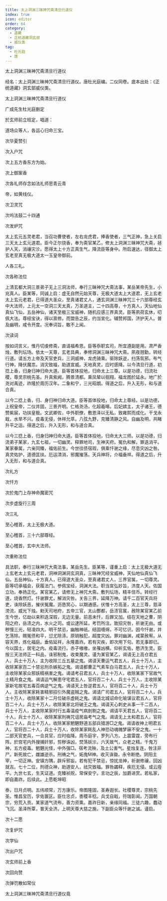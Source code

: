 ```yaml
---
title: 太上洞渊三昧神咒斋清旦行道仪
index: true
icon: editor
order: 64
category:
  - 道藏
  - 正统道藏洞玄部
  - 威仪类
tag:
  - 杜光庭
  - 唐
---
```


太上洞渊三昧神咒斋清旦行道仪  

经名：太上洞渊三昧神咒斋清旦行道仪。唐杜光庭编。二仪同卷。底本出处：《正统道藏》洞玄部威仪类。  

太上洞渊三昧神咒斋清旦行道仪  

广成先生杜光庭删定  

於玄师前立班定，唱道：  

道场众等人，各运心归命三宝。  

次华夏赞引  

次入户咒  

次上五方香东方为始。  

次上御案香  

次各礼师存念如法礼师思青云青  

帝，如黄线仪。  

次卫灵咒  

次呜法鼓二十四通  

次发炉咒  

太上玄元五灵老君，当召功曹使者，左右龙虎君，捧香使者，三气正神，急上关启三天太上玄元道君。臣今正尔烧香，奉为斋官某乙，修太上洞渊三昧神咒大斋，拯护人天，消禳灾沴。愿得太上十方正真生气，降流臣等身中。所启速达，径御太上玄老至真无极大道太一玉皇帝御前。  

人各三礼。  

次各称法位  

上清玄都大洞三景弟子无上三洞法师，奉行三昧神咒大斋法事，某岳某帝先生，小兆真人。臣某等，同诚上启：虚无自然元始天尊，无极大道太上大道君，无上玄老太上玄元老君，已得道大圣众，至真诸君丈人，通玄洞渊三昧神咒三十六部尊经玄中大法师，上元太一空洞三天太真，万圣道主，二十四高尊，十方真人，天仙地仙真仙飞仙，五岳神仙，诸天至极三宝威神，随机应感三界真灵。臣等夙荷玄休，叨佩大法。尊经宝诀，得以禀修。而盟告之辰，约当宣化。辅赞邦国，济护天人。普及幽明，咸令开度。况奉词旨，敢不上闻。  

次读词  

按如词言义，惟丹切虔修斋，直请福希恩。臣等忝职玄司，所宜遵副是用。肃严香烛，敷列坛场。依太一天尊，玄老具典，奉修洞渊三昧神咒大斋。夙夜翘勤，转经行道。请五方上帝及天官吏兵，三洞威神，龙虎骑乘。驱除妖逆，扫荡氛邪。布气行神，降伏魔祟。消灾致福，助道宣威。天地真灵，应时感降。以今清旦行道，初捻上香，归身归神归命大道。臣等首体投地，归命太上三尊。以是功德，归流社稷，尊灵宗桃先圣。升真紫阙，腾景清都。乘凤辇以徊翔，福龙图於延永。地广於尧对禹迹，祚隆於周历汉年。二象和宁，三光昭朗。得道之后，升入无形，和与道合真。  

以今二捻上香，归、身归神归命大道。臣等首体投地，归命太上尊经。以是功德，上祝皇帝，二仪并固，三景齐明。仁格尧汤，化超羲嗥。后妃嫔主，太子诸王，德赞紫宸，功扶皇极。文武卿佐，中外职僚，敷恩泽以无私，致雍熙而成化。干戈永戢，水旱不兴。疫毒无侵，休祥允萃。八弦九野，克臻清静之风。自幽及明，共睹升平之运。得道之后，升入无形，和与道合真。  

以今三捻上香，归身归神归命大道。臣等首体投地，归命太大三师。以是功德，归流弟子某家，九玄七祖，一切幽灵。释罪地司，生神天府。冤仇和解，罪迭消平。某家眷属，六亲同臻，福佑前生。今世往债宿瑕，俱乘忏谢之缘，尽息灾凶之咎。真灵佑护，道德匡扶。厄运清消，邪魔摧荡。天兵神将，介福垂祥。得道之后，升入无形，和与道合真。  

次礼方  

次忏方  

次於鬼门上存神命魔密咒  

次步虚旋行三周  

次三礼  

至心稽首，太上无极大道。  

至心稽首，三十六部尊经。  

至心稽首，玄中大法师。  

次重称法位  

具法职，奉行三昧神咒大斋法事，某岳先生。臣某等，谨重上启：太上无极大道无上玄老太上玄元老君，洞神洞渊洞玄洞真，三昧神咒经宝威神，天仙地仙真仙飞仙，五岳神仙，十方真人，已得道大圣众，至真诸君丈人，三界官属，一切尊灵。臣等叨承福会，获履法门。参佩宝经，洞渊大法。职当宣弘妙旨，济度人天。佐国立功，奉扬正化。某官某乙，请修无上神咒大斋。敷列坛场，精丰信币。转经行道，烧香然灯。忏谢罪尤，解消灾咎。关告三界，延降万神。请千二百官天兵将吏，诛除妖恶，摧伏冤魔。沥恳冥心，以期通感。伏惟十方高圣，太上三尊，慈泽滂流，威光下烛。勑天司地府，五帝三官，太山酆都，岳渍官属，赦除某官某乙前生今世，亿劫以来积迭深瑕，无边无量。前恶未忏，后罪又加。结在天地之曹，阴阳之府，岳渍之内，水火之司。或讼逮所延，考罚所注。致招灾咎，祈谢无由。或秽慢三光，轻凌四大。明干禁忌，幽触神祇。结固缠绵，不可忆识。因今忏谢，并乞荡除。赐冤债和平，愆尤除涤。原销触犯，超度灾凶。罪对幽渊，咸蒙赦宥。从容天界，炼化福庭。垂佑延祥，永隆嘉祚。若有灾疾，即次用下句。若无事即已。今以国土，居宅之内。疫毒流行。赤子嗷嗷，坐罹凶横。仰祈玄佑，愍济生灵。臣按三天法师正一科品，诛邪制鬼，收束魔灵。谨为某官某乙，谒请无上高仓君五人，兵士十万人，主为收除三丘五墓之鬼。谒请天曹运气君五人，兵士十万人，主收除某家百二十禁忌刑杀嫉拓之鬼。谒请都曹正气素车白马君五人，兵士十万人，主收除某家众邪妖精祸害之鬼。谒请考召君五人，兵士十万人，收除某家下官故气土精月食之鬼。谒请运气解患守宅君五人，官将百二十人，兵士十万人，主收除某家新宅故宅五毒百病逆气之鬼。谒请天上咎逆君五人，官将百二十人，兵士十万人，主收除某家耗害精邪招引外魔盗贼之鬼。谒请广司君五人，官将百二十人，兵士十万人，收除某家十二月位破杀虚耗之鬼。谒请北城诏命化喻谋议君五人，官将百二十人，兵士十万人，收除某家北将破王之鬼。谒请天心刺史从事一千二百人，兵士十万人，主收除某家时行五毒温疫气病剖剔之鬼。谒请平天君五人，官将百二十人，兵士十万人，收除某家刑祷咒诅房庙考气之鬼。谒请无上太和君五人，官将百二十人，兵士十万人，收除某家魍魉野道五部兵猎游□之鬼。谒请收神上明君五人，官将百二十人，兵士十万人，收除某家耗乱人神恐动魂魄梦寐不安之鬼。一十二部天官吏兵，一合具官，应时临降。周币庭宇，罗列八方。上震雷霆，旁布行阵。於宫宅内外搜捕奸邪，剪秽诛凶，焚荡妖沴。六天故气，众老之精。千鬼万神，五方疫毒。魍魉光怪，中外强□。宿考流殃，及土公害气。星烛复连，咎注非尸。新死故亡，雌雄逆杀。刑祷之气，妬鬼神。收灭诛锄，永令断绝。阴阳主宰，一切正神。安镇方隅，辟斥邪妄。若有犯干禁忌，惊扰龙神，祈谢修禳，回凶就吉。七十二位，刑德众神，助道安人，祛灾致福。罪咎蠲释，疾厄无侵。或云痊平。九世七玄，生天证道。克臻祯贶，常保安宁。言功之辰，加爵进赏。若私家，即自嘉祚。后续此。上愿乾坤昭  

泰，日月贞明。五纬顺常，万方康乐。帝图隆固，圣寿遐长。社稷尊灵，宗桃先圣。惟昌宝历，孚佑寰区。臣仕忠贞，黍稷丰稔。兵戈自戢，符瑞彰闻。万国朝宗，穷荒入贡。某家道气流布，善力资熏。嘉祚日新，亲缘同福。三徒六趣，蠢动飞沉。圣泽所覃，普天全济。上明天尊大慈之施，下副臣众等忏谢之诚。谨启。  

次十二愿  

次复炉咒  

次学仙  

次出户咒  

次玄师前上香  

次回向赞  

次弹罚散如常仪  

太上洞渊三昧神咒斋清旦行道仪竟  
